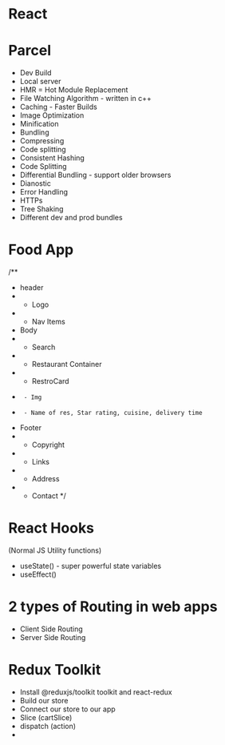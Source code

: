 # React 

# Parcel 
- Dev Build 
- Local server
- HMR = Hot Module Replacement 
- File Watching Algorithm - written in c++
- Caching - Faster Builds
- Image Optimization
- Minification 
- Bundling
- Compressing 
- Code splitting
- Consistent Hashing 
- Code Splitting
- Differential Bundling - support older browsers
- Dianostic
- Error Handling 
- HTTPs
- Tree Shaking 
- Different dev and prod bundles


# Food App

/**
 * header
 *  - Logo
 *  - Nav Items 
 * Body
 *  - Search 
 *  - Restaurant Container
 *    - RestroCard 
 *      - Img 
 *      - Name of res, Star rating, cuisine, delivery time
 * Footer
 *  - Copyright
 *  - Links 
 *  - Address
 *  - Contact
 */

 # React Hooks 
 (Normal JS Utility functions)
 - useState() - super powerful state variables 
 - useEffect()

 # 2 types of Routing in web apps
 - Client Side Routing 
 - Server Side Routing

 # Redux Toolkit
 - Install @reduxjs/toolkit toolkit and react-redux
 - Build our store
 - Connect our store to our app
 - Slice (cartSlice)
 - dispatch (action)
 - 
 